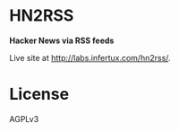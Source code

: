 # HN2RSS

**Hacker News via RSS feeds**

Live site at http://labs.infertux.com/hn2rss/.

# License

AGPLv3

